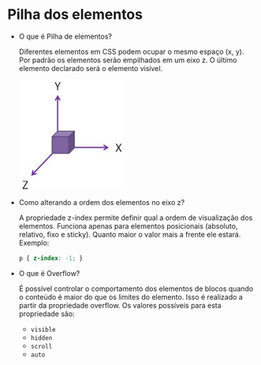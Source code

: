 # Pilha dos elementos

- O que é Pilha de elementos?
    
    Diferentes elementos em CSS podem ocupar o mesmo espaço (x, y). Por padrão os elementos serão empilhados em um eixo z. O último elemento declarado será o elemento visível.
    
    ![Untitled](Pilha%20dos%20elementos%207d431960d2d7444da8b7745913574e4c/Untitled.png)
    
- Como alterando a ordem dos elementos no eixo z?
    
    A propriedade z-index permite definir qual a ordem de visualização dos elementos. Funciona apenas para elementos posicionais (absoluto, relativo, fixo e sticky). Quanto maior o valor mais a frente ele estará. Exemplo:
    
    ```css
    p { z-index: -1; }
    ```
    
- O que é Overflow?
    
    É possível controlar o comportamento dos elementos de blocos quando o conteúdo é maior do que os limites do elemento. Isso é realizado a partir da propriedade overflow. Os valores possíveis para esta propriedade são:
    
    - `visible`
    - `hidden`
    - `scroll`
    - `auto`